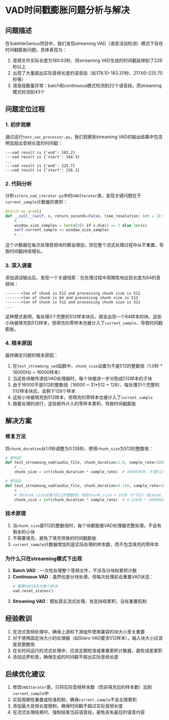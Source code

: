 # VAD时间戳膨胀问题分析与解决

## 问题描述

在SubtitleGenius项目中，我们发现streaming VAD（语音活动检测）模式下存在时间戳膨胀问题。具体表现为：

1. 音频文件实际长度为180.03秒，但streaming VAD生成的时间戳延伸到了226秒以上
2. 出现了大量超出实际音频长度的语音段（如178.10-183.20秒、217.60-225.70秒等）
3. 语音段数量异常：batch和continuous模式检测到22个语音段，而streaming模式检测到43个

## 问题定位过程

### 1. 初步观察

通过运行`test_vac_processor.py`，我们观察到streaming VAD的输出结果中包含明显超出音频长度的时间戳：

```
---vad result is {'end': 183.2}
---vad result is {'start': 184.3}
...
---vad result is {'end': 225.7}
---vad result is {'start': 226.1}
```

### 2. 代码分析

分析`silero_vad_iterator.py`中的`VADIterator`类，发现关键问题在于`current_sample`计数器的累积：

```python
@torch.no_grad()
def __call__(self, x, return_seconds=False, time_resolution: int = 1):
    # ...
    window_size_samples = len(x[0]) if x.dim() == 2 else len(x)
    self.current_sample += window_size_samples
    # ...
```

这个计数器在每次处理音频块时都会增加，但在整个流式处理过程中从不重置，导致时间戳持续增长。

### 3. 深入调查

添加调试输出后，发现一个关键线索：在处理过程中周期性地出现长度为64的音频块：

```
------->len of chunk is 512 and processing chunk size is 512
------->len of chunk is 64 and processing chunk size is 512
------->len of chunk is 512 and processing chunk size is 512
...
```

这种模式表明，每处理3个完整的512样本块后，就会出现一个64样本的块。这些小块被填充到512样本，但填充的零样本也被计入了`current_sample`，导致时间戳膨胀。

### 4. 根本原因

最终确定问题的根本原因：

1. 在`test_streaming_vad`函数中，`chunk_size`设置为不是512的整数倍（1.0秒 * 16000Hz = 16000样本）
2. 当这些块被传递给VAD处理器时，每个块被进一步分割成512样本的子块
3. 由于16000不是512的整数倍（16000 = 31*512 + 128），每处理31个完整的512样本块后，会剩下128个样本
4. 这些小块被填充到512样本，但填充的零样本也被计入了`current_sample`
5. 随着处理的进行，这些额外计入的零样本累积，导致时间戳膨胀

## 解决方案

### 修复方法

将`chunk_duration`从1.0秒调整为0.128秒，使得`chunk_size`为512的整数倍：

```python
# 修改前
def test_streaming_vad(audio_file, chunk_duration=1.0, sample_rate=16000):
    # ...
    chunk_size = int(chunk_duration * sample_rate)  # 16000样本，不是512的整数倍

# 修改后
def test_streaming_vad(audio_file, chunk_duration=0.128, sample_rate=16000):
    # ...
    # 将chunk_size设置为512的整数倍，例如chunk_size = 1536（3*512）或chunk_size = 2048（4*512）
    chunk_size = int(chunk_duration * sample_rate)  # 0.128秒 * 16000Hz = 2048样本 = 4*512
```

### 技术原理

1. 当`chunk_size`是512的整数倍时，每个块都能被VAD处理器完整处理，不会有剩余的小块
2. 不需要填充，避免了填充导致的时间戳膨胀
3. `current_sample`计数器增加的是实际处理的样本数，而不包含填充的零样本

### 为什么只在streaming模式下出现

1. **Batch VAD**：一次性处理整个音频文件，不涉及分块和累积计数
2. **Continuous VAD**：虽然也是分块处理，但每次处理前会重置VAD状态：
   ```python
   # 重置VAD状态为每个新块
   vad.reset_states()
   ```
3. **Streaming VAD**：模拟真实流式处理，状态持续累积，没有重置机制

## 经验教训

1. 在流式音频处理中，确保上游和下游组件使用兼容的块大小至关重要
2. 对于使用固定块大小的处理器（如Silero VAD要求512样本），输入块大小应该是其整数倍
3. 在长时间运行的流式处理中，应该定期校准或重置累积计数器，避免误差累积
4. 添加边界检查，确保生成的时间戳不超出实际音频长度

## 后续优化建议

1. 修改`VADIterator`类，只将实际音频样本数（而非填充后的样本数）加到`current_sample`中
2. 实现周期性重置或校准机制，确保`current_sample`不会无限累积
3. 添加最大音频长度限制，确保时间戳不超过实际音频长度
4. 在流式处理结束时，强制结束当前语音段，避免丢失最后的语音内容
